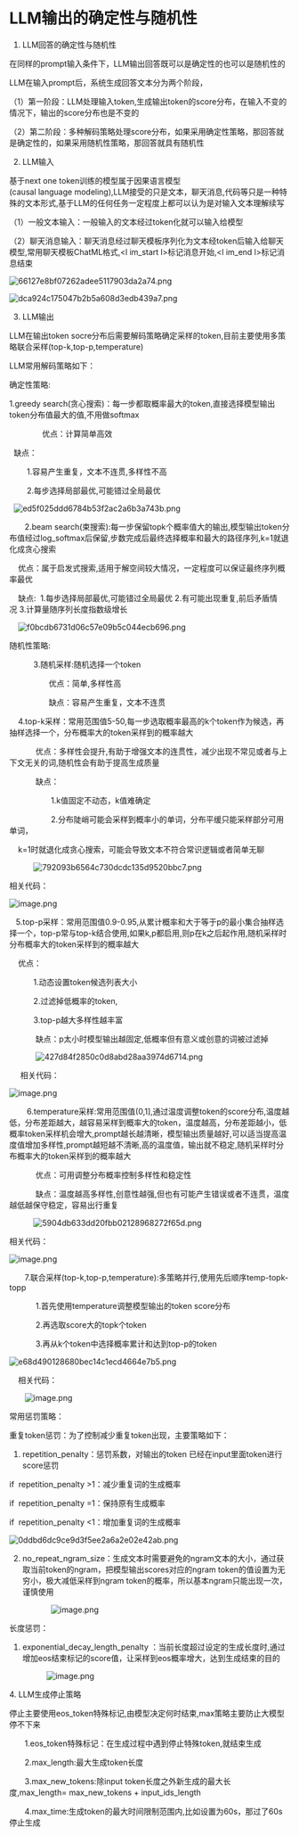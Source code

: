 # LLM输出的确定性与随机性

1.  LLM回答的确定性与随机性
    

在同样的prompt输入条件下，LLM输出回答既可以是确定性的也可以是随机性的

LLM在输入prompt后，系统生成回答文本分为两个阶段，

（1）第一阶段：LLM处理输入token,生成输出token的score分布，在输入不变的情况下，输出的score分布也是不变的

（2）第二阶段：多种解码策略处理score分布，如果采用确定性策略，那回答就是确定性的，如果采用随机性策略，那回答就具有随机性

2.  LLM输入
    

基于next one token训练的模型属于因果语言模型(causal language modeling),LLM接受的只是文本，聊天消息,代码等只是一种特殊的文本形式,基于LLM的任何任务一定程度上都可以认为是对输入文本理解续写

（1）一般文本输入：一般输入的文本经过token化就可以输入给模型

（2）聊天消息输入：聊天消息经过聊天模板序列化为文本经token后输入给聊天模型,常用聊天模板ChatML格式,<l im\_start l>标记消息开始,<l im\_end l>标记消息结束

![66127e8bf07262adee5117903da2a74.png](https://alidocs.oss-cn-zhangjiakou.aliyuncs.com/res/1X3lE6YbVJDKnJbv/img/bc6af7a7-ba5e-474b-9f1f-4beb5301194e.png "Jinja模板语言ChatML格式聊天模板")

![dca924c175047b2b5a608d3edb439a7.png](https://alidocs.oss-cn-zhangjiakou.aliyuncs.com/res/1X3lE6YbVJDKnJbv/img/98ac7456-928a-4c90-a42e-140e0d789267.png "聊天消息经聊天模板转为text样例")

3.  LLM输出
    

LLM在输出token socre分布后需要解码策略确定采样的token,目前主要使用多策略联合采样(top-k,top-p,temperature)

LLM常用解码策略如下：

确定性策略:

1.greedy search(贪心搜索)：每一步都取概率最大的token,直接选择模型输出token分布值最大的值,不用做softmax

               优点：计算简单高效

  缺点：

        1.容易产生重复，文本不连贯,多样性不高

        2.每步选择局部最优,可能错过全局最优

  ![ed5f025ddd6784b53f2ac2a6b3a743b.png](https://alidocs.oss-cn-zhangjiakou.aliyuncs.com/res/1X3lE6YbVJDKnJbv/img/bf7bdc87-4848-4011-bef1-e964ac28193c.png)

       2.beam search(束搜索):每一步保留topk个概率值大的输出,模型输出token分布值经过log\_softmax后保留,步数完成后最终选择概率和最大的路径序列,k=1就退化成贪心搜索

    优点：属于启发式搜索,适用于解空间较大情况，一定程度可以保证最终序列概率最优

    缺点:  1.每步选择局部最优,可能错过全局最优 2.有可能出现重复,前后矛盾情况 3.计算量随序列长度指数级增长

    ![f0bcdb6731d06c57e09b5c044ecb696.png](https://alidocs.oss-cn-zhangjiakou.aliyuncs.com/res/1X3lE6YbVJDKnJbv/img/b6592a12-c672-4fe4-9c78-42d3c6383453.png)

随机性策略:

           3.随机采样:随机选择一个token

                  优点：简单,多样性高

                  缺点：容易产生重复，文本不连贯

    4.top-k采样：常用范围值5-50,每一步选取概率最高的k个token作为候选，再抽样选择一个，分布概率大的token采样到的概率越大

            优点：多样性会提升,有助于增强文本的连贯性，减少出现不常见或者与上下文无关的词,随机性会有助于提高生成质量

            缺点：

                   1.k值固定不动态，k值难确定

                   2.分布陡峭可能会采样到概率小的单词，分布平缓只能采样部分可用单词，

    k=1时就退化成贪心搜索，可能会导致文本不符合常识逻辑或者简单无聊

           ![792093b6564c730dcdc135d9520bbc7.png](https://alidocs.oss-cn-zhangjiakou.aliyuncs.com/res/1X3lE6YbVJDKnJbv/img/cb6dc4dd-0b80-4f03-9e54-29f2d512c992.png)

相关代码：

![image.png](https://alidocs.oss-cn-zhangjiakou.aliyuncs.com/res/1X3lE6YbVJDKnJbv/img/d0d768e3-60f1-4912-931c-dcd8c359b9db.png)

   5.top-p采样：常用范围值0.9-0.95,从累计概率和大于等于p的最小集合抽样选择一个，top-p常与top-k结合使用,如果k,p都启用,则p在k之后起作用,随机采样时分布概率大的token采样到的概率越大

    优点：

           1.动态设置token候选列表大小

           2.过滤掉低概率的token,

           3.top-p越大多样性越丰富

            缺点：p太小时模型输出越固定,低概率但有意义或创意的词被过滤掉

            ![427d84f2850c0d8abd28aa3974d6714.png](https://alidocs.oss-cn-zhangjiakou.aliyuncs.com/res/1X3lE6YbVJDKnJbv/img/7ab86814-f8bf-4703-9393-491f13c26f48.png)

     相关代码：

![image.png](https://alidocs.oss-cn-zhangjiakou.aliyuncs.com/res/1X3lE6YbVJDKnJbv/img/5ae65f80-afc8-4839-9906-d94a38b979c4.png)

        6.temperature采样:常用范围值(0,1\],通过温度调整token的score分布,温度越低，分布差距越大，越容易采样到概率大的token，温度越高，分布差距越小，低概率token采样机会增大,prompt越长越清晰，模型输出质量越好,可以适当提高温度值增加多样性,prompt越短越不清晰,高的温度值，输出就不稳定,随机采样时分布概率大的token采样到的概率越大

            优点：可用调整分布概率控制多样性和稳定性

            缺点：温度越高多样性,创意性越强,但也有可能产生错误或者不连贯，温度越低越保守稳定，容易出行重复

           ![5904db633dd20fbb02128968272f65d.png](https://alidocs.oss-cn-zhangjiakou.aliyuncs.com/res/1X3lE6YbVJDKnJbv/img/6871db3b-cf08-48fe-ad11-2886cdcaf7c7.png)

相关代码：

![image.png](https://alidocs.oss-cn-zhangjiakou.aliyuncs.com/res/1X3lE6YbVJDKnJbv/img/71b922a6-b3ab-48b8-80bd-02171142f37d.png)

       7.联合采样(top-k,top-p,temperature):多策略并行,使用先后顺序temp-topk-topp

            1.首先使用temperature调整模型输出的token score分布

            2.再选取score大的topk个token

            3.再从k个token中选择概率累计和达到top-p的token

![e68d490128680bec14c1ecd4664e7b5.png](https://alidocs.oss-cn-zhangjiakou.aliyuncs.com/res/1X3lE6YbVJDKnJbv/img/b55abf49-e679-427f-9cbd-e45fa13d0cff.png)

    相关代码：

       ![image.png](https://alidocs.oss-cn-zhangjiakou.aliyuncs.com/res/1X3lE6YbVJDKnJbv/img/4c5bea28-b2f0-4739-b6c8-108826d5b917.png)

常用惩罚策略：

重复token惩罚：为了控制减少重复token出现，主要策略如下：

1.  repetition\_penalty：惩罚系数，对输出的token 已经在input里面token进行score惩罚
    

if  repetition\_penalty >1：减少重复词的生成概率

if  repetition\_penalty =1：保持原有生成概率

if  repetition\_penalty <1：增加重复词的生成概率

![0ddbd6dc9ce9d3f5ee2a6a2e02e42ab.png](https://alidocs.oss-cn-zhangjiakou.aliyuncs.com/res/1X3lE6YbVJDKnJbv/img/ee4459f2-0f6e-432e-8071-88ab6e216da9.png)

2.  no\_repeat\_ngram\_size：生成文本时需要避免的ngram文本的大小，通过获取当前token的ngram，把模型输出scores对应的ngram token的值设置为无穷小，极大减低采样到ngram token的概率，所以基本ngram只能出现一次，谨慎使用
    

                   ![image.png](https://alidocs.oss-cn-zhangjiakou.aliyuncs.com/res/1X3lE6YbVJDKnJbv/img/149f6526-ef36-4205-b76e-57b4f75582ae.png)

长度惩罚：

1.  exponential\_decay\_length\_penalty ：当前长度超过设定的生成长度时,通过增加eos结束标记的score值，让采样到eos概率增大，达到生成结束的目的
    

                 ![image.png](https://alidocs.oss-cn-zhangjiakou.aliyuncs.com/res/1X3lE6YbVJDKnJbv/img/41c10c3b-ee65-4dfa-83fd-e63365865c75.png)

4. LLM生成停止策略

停止主要使用eos\_token特殊标记,由模型决定何时结束,max策略主要防止大模型停不下来

       1.eos\_token特殊标记：在生成过程中遇到停止特殊token,就结束生成

       2.max\_length:最大生成token长度

       3.max\_new\_tokens:除input token长度之外新生成的最大长度,max\_length= max\_new\_tokens + input\_ids\_length

       4.max\_time:生成token的最大时间限制范围内,比如设置为60s，那过了60s停止生成